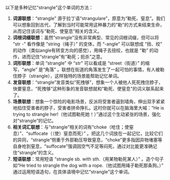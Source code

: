 以下是多种记忆“strangle”这个单词的方法：
1. **词源联想**：“strangle” 源于拉丁语“strangulare”，原意为“勒死、窒息”。我们可以想象回到古代，了解到当时可能常用这种暴力的“勒”的方式来结束生命，从而记住该词与“勒死、使窒息”相关的含义。 
2. **词根词缀联想**：虽然“strangle”没有非常典型、常见的词根词缀，但可以将 “str -” 看作像是 “string（绳子）” 的变体，而 “-angle” 可以联想成 “扭、绞” 的动作（类似angle有转变方向的感觉），用绳子去扭绞，也就是 “勒” 的动作，进而记住“strangle”有“勒死；扼杀”之意。 
3. **词形联想**：单词 “strangle” 中 “str” 可以看成是 “street（街道）” 的缩写，“angle” 是“角落” 。联想在街道的角落发生了一起可怕的事情，有人被勒住脖子（strangle），这样独特的场景能帮助记忆单词。 
4. **发音联想**：“strangle”发音类似“死拽够”，想象一个人被他人死死拽住脖子，快要窒息，“死拽够”这种形象的发音联想就和“勒死、使窒息”的词义联系起来了。 
5. **场景联想**：想象一个惊险的电影场景，反派将受害者逼到墙角，伸出双手紧紧地掐住受害者的脖子，受害者拼命挣扎。这时你就可以在脑海里大喊：“He is trying to strangle her!（他试图勒死她！）”通过这个生动紧张的场景，强化对“strangle”的记忆。 
6. **相关词汇联想**：与“strangle”相关的词有“choke（呛住；使窒息）”、“suffocate（（使）窒息而死）” 。把这几个词放在一起记忆，比较它们的异同，“strangle”侧重于外部勒压导致窒息，“choke”更多指因异物堵塞等自身呛到窒息，“suffocate”强调因空气不足等闷死，通过对比能更准确记住“strangle”的含义。 
7. **短语联想**：常用短语 “strangle sb. with sth.（用某物勒死某人）” 。造个句子如“He tried to strangle the dog with a rope.（他试图用绳子勒死那条狗。）” 通过运用短语造句，在具体语境中记忆“strangle”这个单词。 